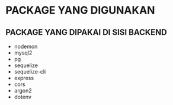 # PACKAGE YANG DIGUNAKAN

## PACKAGE YANG DIPAKAI DI SISI BACKEND

* nodemon
* mysql2
* pg
* sequelize
* sequelize-cli
* express
* cors
* argon2
* dotenv
